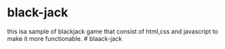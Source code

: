 # black-jack 
this isa sample of blackjack game that consist of html,css and javascript to make it more functionable.  #   b l a a c k - j a c k  
 